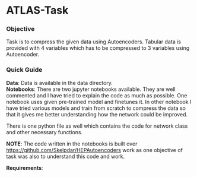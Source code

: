 # ATLAS-Task

### Objective
Task is to compress the given data using Autoencoders. Tabular data is provided with 4 variables which has to be compressed to 3 variables using Autoencoder. 

### Quick Guide
__Data__: Data is available in the data directory. <br>
__Notebooks__: There are two jupyter notebooks available. They are well commented and I have tried to explain the code as much as possible. 
One notebook uses given pre-trained model and finetunes it. In other notebook I have tried various models and train from scratch to compress the data so that it gives me better understanding how the network could be improved.  

There is one python file as well which contains the code for network class and other necessary functions. 

__NOTE__: The code written in the notebooks is built over https://github.com/Skelpdar/HEPAutoencoders  work as one objective of task was also to understand this code and work. 

__Requirements__:


